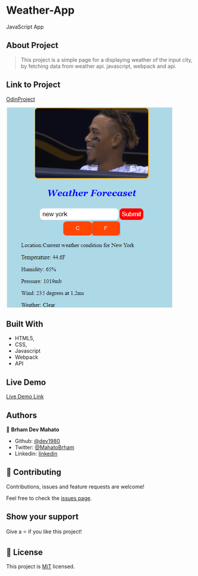 # Weather-App

JavaScript App

## About Project

>This project is a simple page for a displaying weather of the input city, by fetching data from weather api.
 javascript, webpack and api.

## Link to Project

[OdinProject](https://www.theodinproject.com/courses/javascript/lessons/weather-app)

![](image/screenshot.png)

## Built With

-   HTML5,
-   CSS,
-   Javascript
-   Webpack
-   API

## Live Demo

[Live Demo Link]()

## Authors

👤 **Brham Dev Mahato**

-   Github: [@dev1980](https://github.com/dev1980)
-   Twitter: [@MahatoBrham](https://twitter.com/MahatoBrham)
-   Linkedin: [linkedin](https://www.linkedin.com/in/dev1980/)
## 🤝 Contributing

Contributions, issues and feature requests are welcome!

Feel free to check the [issues page]().

## Show your support

Give a ⭐️ if you like this project!

## 📝 License

This project is [MiT](https://opensource.org/licenses/MIT) licensed.

